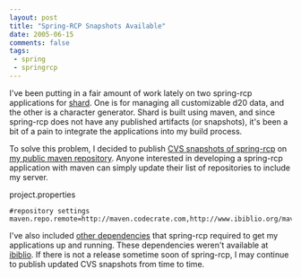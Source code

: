 ```yaml
---
layout: post
title: "Spring-RCP Snapshots Available"
date: 2005-06-15
comments: false
tags:
 - spring
 - springrcp
---
```


I've been putting in a fair amount of work lately on two spring-rcp applications for [shard](http://shard.codecrate.com). One is for managing all customizable d20 data, and the other is a character generator. Shard is built using maven, and since spring-rcp does not have any published artifacts (or snapshots), it's been a bit of a pain to integrate the applications into my build process.


To solve this problem, I decided to publish [CVS snapshots of spring-rcp](http://maven.codecrate.com/spring-rcp/jars/) on [my public maven repository](http://maven.codecrate.com). Anyone interested in developing a spring-rcp application with maven can simply update their list of repositories to include my server.


project.properties

```
#repository settings
maven.repo.remote=http://maven.codecrate.com,http://www.ibiblio.org/maven
```


I've also included [other dependencies](http://maven.codecrate.com/javahelp/jars/) that spring-rcp required to get my applications up and running. These dependencies weren't available at [ibiblio](http://www.ibiblio.org/maven). If there is not a release sometime soon of spring-rcp, I may continue to publish updated CVS snapshots from time to time.


